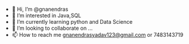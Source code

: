 - 👋 Hi, I’m @gnanendras
- 👀 I’m interested in Java,SQL
- 🌱 I’m currently learning python and Data Science
- 💞️ I’m looking to collaborate on ...
- 📫 How to reach me gnanendrasyadav123@gmail.com or 7483143719

<!---
gnanendras/gnanendras is a ✨ special ✨ repository because its `README.md` (this file) appears on your GitHub profile.
You can click the Preview link to take a look at your changes.
--->
